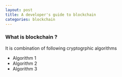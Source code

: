 ```yaml
---
layout: post
title: A developer's guide to blockchain
categories: blockchain
---
```


### What is blockchain ?

It is combination of following cryptogrphic algorithms

- Algorithm 1
- Algorithm 2
- Algorithm 3
